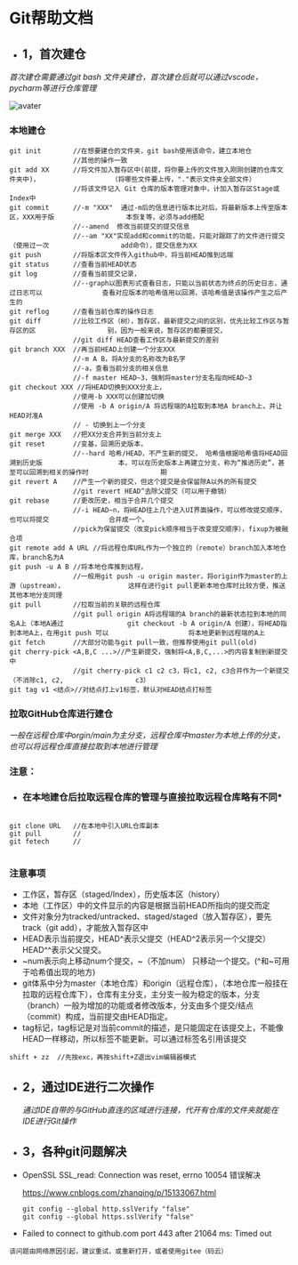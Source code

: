 # Git帮助文档

* ## 1，首次建仓
*首次建仓需要通过git bash 文件夹建仓，首次建仓后就可以通过vscode，pycharm等进行仓库管理*

![avater](https://www.runoob.com/wp-content/uploads/2015/02/1352126739_7909.jpg "作区，暂存区，版本区区别")

### 本地建仓

```git
git init		//在想要建仓的文件夹，git bash使用该命令，建立本地仓
				//其他的操作一致
git add XX 		//将文件加入暂存区中(前提，将你要上传的文件放入刚刚创建的仓库文件夹中)， 					（将哪些文件要上传，"."表示文件夹全部文件）
				//将该文件记入 Git 仓库的版本管理对象中，计加入暂存区Stage或Index中
git commit 		//-m "XXX"	通过-m后的信息进行版本比对后，将最新版本上传至版本区，XXX用于版					本恢复等，必须与add搭配			
				//--amend  修改当前提交的提交信息
				//--am "XX"实现add和commit的功能，只能对跟踪了的文件进行提交（使用过一次					add命令），提交信息为XX
git push		//将版本区文件传入github中，将当前HEAD推到远端
git status		//查看当前HEAD状态
git log			//查看当前提交记录，
				//--graph以图表形式查看日志，只能以当前状态为终点的历史日志，通过日志可以				查看对应版本的哈希值用以回溯，该哈希值是该操作产生之后产生的
git reflog		//查看当前仓库的操作日志
git diff		//比较工作区（树），暂存区，最新提交之间的区别，优先比较工作区与暂存区的区					别，因为一般来说，暂存区的都要提交，
				//git diff HEAD查看工作区与最新提交的差别
git branch XXX	//再当前HEAD上创建一个分支XXX
				//-m A B，将A分支的名称改为B名字
				//-a，查看当前分支的相关信息
				//-f master HEAD~3，强制将master分支名指向HEAD~3
git checkout XXX //将HEAD切换到XXX分支上，
				//使用-b XXX可以创建加切换
				//使用 -b A origin/A 将远程端的A拉取到本地A branch上，并让HEAD对准A
				// - 切换到上一个分支
git merge XXX 	//把XX分支合并到当前分支上
git reset 		//变基，回溯历史版本，
				//--hard 哈希/HEAD，不产生新的提交， 哈希值根据哈希值将HEAD回溯到历史版					本，可以在历史版本上再建立分支，称为“推进历史”，甚至可以回溯到相关的操作时					期
git revert A	//产生一个新的提交，但这个提交是会保留除A以外的所有提交
				//git revert HEAD^去除父提交（可以用于撤销）
git rebase 		//更改历史，相当于合并几个提交
				//-i HEAD~n，将HEAD往上几个进入UI界面操作，可以修改提交顺序，也可以将提交				合并成一个。
				//pick为保留提交（改变pick顺序相当于改变提交顺序），fixup为被融合项
git remote add A URL //将远程仓库URL作为一个独立的（remote）branch加入本地仓库，branch名为A
git push -u A B	//将本地仓库推到远程，
				//一般用git push -u origin master，将origin作为master的上游（upstream），				这样在进行git pull更新本地仓库时比较方便，推送其他本地分支同理
git pull		//拉取当前的关联的远程仓库
				//git pull origin A将远程端的A branch的最新状态拉到本地的同名A上（本地A通过 				git checkout -b A origin/A 创建），将HEAD指到本地A上，在用git push 可以					将本地更新到远程端的A上
git fetch		//大部分功能与git pull一致，但推荐使用git pull(old)		
git cherry-pick <A,B,C ...>//产生新提交，强制将<A,B,C,...>的内容复制到新提交中
 				//git cherry-pick c1 c2 c3，将c1, c2, c3合并作为一个新提交（不消除c1, c2, 					c3）
git tag v1 <结点>//对结点打上v1标签，默认对HEAD结点打标签
```

### 拉取GitHub仓库进行建仓
*一般在远程仓库中orgin/main为主分支，远程仓库中master为本地上传的分支，*
*也可以将远程仓库直接拉取到本地进行管理*
### 注意：
*  ### 在本地建仓后拉取远程仓库的管理与直接拉取远程仓库略有不同*

```git

git clone URL	//在本地中引入URL仓库副本
git pull		//
git fetech		//


```

### 注意事项
* 工作区，暂存区（staged/Index），历史版本区（history）
* 本地（工作区）中的文件显示的内容是根据当前HEAD所指向的提交而定
* 文件对象分为tracked/untracked、staged/staged（放入暂存区），要先track（git add），才能放入暂存区中
* HEAD表示当前提交，HEAD^表示父提交（HEAD^2表示另一个父提交）HEAD^^表示父父提交。
* ~num表示向上移动num个提交，~（不加num） 只移动一个提交。(^和~可用于哈希值出现的地方)
* git体系中分为master（本地仓库）和origin（远程仓库），（本地仓库一般挂在拉取的远程仓库下），仓库有主分支，主分支一般为稳定的版本，分支（branch）一般为增加的功能或者修改版本，分支由多个提交/结点（commit）构成，当前提交由HEAD指定。
* tag标记，tag标记是对当前commit的描述，是只能固定在该提交上，不能像HEAD一样移动，所以标签不能更新。可以通过标签名引用该提交


```shell
shift + zz  //先按exc，再按shift+Z退出vim编辑器模式

```


* ## 2，通过IDE进行二次操作
  *通过IDE自带的与GitHub直连的区域进行连接，代开有仓库的文件夹就能在IDE进行Git操作*

* ## 3，各种git问题解决

* OpenSSL SSL_read: Connection was reset, errno 10054 错误解决

  https://www.cnblogs.com/zhanqing/p/15133067.html

  ```git
  git config --global http.sslVerify "false"
  git config --global https.sslVerify "false"
  ```

*  Failed to connect to github.com port 443 after 21064 ms: Timed out
```git
该问题由网络原因引起，建议重试，或重新打开，或者使用gitee（码云）
```